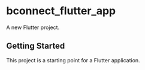 # bconnect_flutter_app

A new Flutter project.

## Getting Started

This project is a starting point for a Flutter application.
